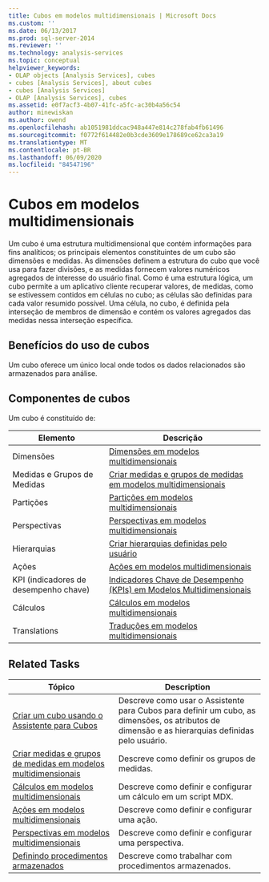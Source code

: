 ```yaml
---
title: Cubos em modelos multidimensionais | Microsoft Docs
ms.custom: ''
ms.date: 06/13/2017
ms.prod: sql-server-2014
ms.reviewer: ''
ms.technology: analysis-services
ms.topic: conceptual
helpviewer_keywords:
- OLAP objects [Analysis Services], cubes
- cubes [Analysis Services], about cubes
- cubes [Analysis Services]
- OLAP [Analysis Services], cubes
ms.assetid: e0f7acf3-4b07-41fc-a5fc-ac30b4a56c54
author: minewiskan
ms.author: owend
ms.openlocfilehash: ab1051981ddcac948a447e814c278fab4fb61496
ms.sourcegitcommit: f0772f614482e0b3cde3609e178689ce62ca3a19
ms.translationtype: MT
ms.contentlocale: pt-BR
ms.lasthandoff: 06/09/2020
ms.locfileid: "84547196"
---
```

# <a name="cubes-in-multidimensional-models"></a>Cubos em modelos multidimensionais
  Um cubo é uma estrutura multidimensional que contém informações para fins analíticos; os principais elementos constituintes de um cubo são dimensões e medidas. As dimensões definem a estrutura do cubo que você usa para fazer divisões, e as medidas fornecem valores numéricos agregados de interesse do usuário final. Como é uma estrutura lógica, um cubo permite a um aplicativo cliente recuperar valores, de medidas, como se estivessem contidos em células no cubo; as células são definidas para cada valor resumido possível. Uma célula, no cubo, é definida pela interseção de membros de dimensão e contém os valores agregados das medidas nessa interseção específica.  
  
## <a name="benefits-of-using-cubes"></a>Benefícios do uso de cubos  
 Um cubo oferece um único local onde todos os dados relacionados são armazenados para análise.  
  
## <a name="components-of-cubes"></a>Componentes de cubos  
 Um cubo é constituído de:  
  
|Elemento|Descrição|  
|-------------|-----------------|  
|Dimensões|[Dimensões em modelos multidimensionais](dimensions-in-multidimensional-models.md)|  
|Medidas e Grupos de Medidas|[Criar medidas e grupos de medidas em modelos multidimensionais](create-measures-and-measure-groups-in-multidimensional-models.md)|  
|Partições|[Partições em modelos multidimensionais](partitions-in-multidimensional-models.md)|  
|Perspectivas|[Perspectivas em modelos multidimensionais](perspectives-in-multidimensional-models.md)|  
|Hierarquias|[Criar hierarquias definidas pelo usuário](user-defined-hierarchies-create.md)|  
|Ações|[Ações em modelos multidimensionais](actions-in-multidimensional-models.md)|  
|KPI (indicadores de desempenho chave)|[Indicadores Chave de Desempenho &#40;KPIs&#41; em Modelos Multidimensionais](key-performance-indicators-kpis-in-multidimensional-models.md)|  
|Cálculos|[Cálculos em modelos multidimensionais](calculations-in-multidimensional-models.md)|  
|Translations|[Traduções em modelos multidimensionais](translations-in-multidimensional-models-analysis-services.md)|  
  
## <a name="related-tasks"></a>Related Tasks  
  
|Tópico|Description|  
|-----------|-----------------|  
|[Criar um cubo usando o Assistente para Cubos](create-a-cube-using-the-cube-wizard.md)|Descreve como usar o Assistente para Cubos para definir um cubo, as dimensões, os atributos de dimensão e as hierarquias definidas pelo usuário.|  
|[Criar medidas e grupos de medidas em modelos multidimensionais](create-measures-and-measure-groups-in-multidimensional-models.md)|Descreve como definir os grupos de medidas.|  
|[Cálculos em modelos multidimensionais](calculations-in-multidimensional-models.md)|Descreve como definir e configurar um cálculo em um script MDX.|  
|[Ações em modelos multidimensionais](actions-in-multidimensional-models.md)|Descreve como definir e configurar uma ação.|  
|[Perspectivas em modelos multidimensionais](perspectives-in-multidimensional-models.md)|Descreve como definir e configurar uma perspectiva.|  
|[Definindo procedimentos armazenados](../multidimensional-models-extending-olap-stored-procedures/defining-stored-procedures.md)|Descreve como trabalhar com procedimentos armazenados.|  
  
  
